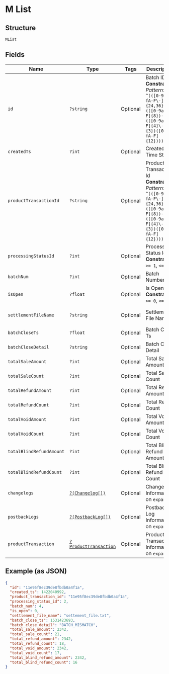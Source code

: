 
# M List

## Structure

`MList`

## Fields

| Name | Type | Tags | Description | Getter | Setter |
|  --- | --- | --- | --- | --- | --- |
| `id` | `?string` | Optional | Batch ID<br>**Constraints**: *Pattern*: `^(([0-9a-fA-F\-]{24,36})\|(([0-9a-fA-F]{8})-(([0-9a-fA-F]{4}\-){3})([0-9a-fA-F]{12})))$` | getId(): ?string | setId(?string id): void |
| `createdTs` | `?int` | Optional | Created Time Stamp | getCreatedTs(): ?int | setCreatedTs(?int createdTs): void |
| `productTransactionId` | `?string` | Optional | Product Transaction Id<br>**Constraints**: *Pattern*: `^(([0-9a-fA-F\-]{24,36})\|(([0-9a-fA-F]{8})-(([0-9a-fA-F]{4}\-){3})([0-9a-fA-F]{12})))$` | getProductTransactionId(): ?string | setProductTransactionId(?string productTransactionId): void |
| `processingStatusId` | `?int` | Optional | Processing Status Id<br>**Constraints**: `>= 1`, `<= 5` | getProcessingStatusId(): ?int | setProcessingStatusId(?int processingStatusId): void |
| `batchNum` | `?int` | Optional | Batch Number | getBatchNum(): ?int | setBatchNum(?int batchNum): void |
| `isOpen` | `?float` | Optional | Is Open<br>**Constraints**: `>= 0`, `<= 1` | getIsOpen(): ?float | setIsOpen(?float isOpen): void |
| `settlementFileName` | `?string` | Optional | Settlement File Name | getSettlementFileName(): ?string | setSettlementFileName(?string settlementFileName): void |
| `batchCloseTs` | `?float` | Optional | Batch Close Ts | getBatchCloseTs(): ?float | setBatchCloseTs(?float batchCloseTs): void |
| `batchCloseDetail` | `?string` | Optional | Batch Close Detail | getBatchCloseDetail(): ?string | setBatchCloseDetail(?string batchCloseDetail): void |
| `totalSaleAmount` | `?int` | Optional | Total Sale Amount | getTotalSaleAmount(): ?int | setTotalSaleAmount(?int totalSaleAmount): void |
| `totalSaleCount` | `?int` | Optional | Total Sale Count | getTotalSaleCount(): ?int | setTotalSaleCount(?int totalSaleCount): void |
| `totalRefundAmount` | `?int` | Optional | Total Refund Amount | getTotalRefundAmount(): ?int | setTotalRefundAmount(?int totalRefundAmount): void |
| `totalRefundCount` | `?int` | Optional | Total Refund Count | getTotalRefundCount(): ?int | setTotalRefundCount(?int totalRefundCount): void |
| `totalVoidAmount` | `?int` | Optional | Total Void Amount | getTotalVoidAmount(): ?int | setTotalVoidAmount(?int totalVoidAmount): void |
| `totalVoidCount` | `?int` | Optional | Total Void Count | getTotalVoidCount(): ?int | setTotalVoidCount(?int totalVoidCount): void |
| `totalBlindRefundAmount` | `?int` | Optional | Total Blind Refund Amount | getTotalBlindRefundAmount(): ?int | setTotalBlindRefundAmount(?int totalBlindRefundAmount): void |
| `totalBlindRefundCount` | `?int` | Optional | Total Blind Refund Count | getTotalBlindRefundCount(): ?int | setTotalBlindRefundCount(?int totalBlindRefundCount): void |
| `changelogs` | [`?(Changelog[])`](../../doc/models/changelog.md) | Optional | Changelog Information on `expand` | getChangelogs(): ?array | setChangelogs(?array changelogs): void |
| `postbackLogs` | [`?(PostbackLog[])`](../../doc/models/postback-log.md) | Optional | Postback Log Information on `expand` | getPostbackLogs(): ?array | setPostbackLogs(?array postbackLogs): void |
| `productTransaction` | [`?ProductTransaction`](../../doc/models/product-transaction.md) | Optional | Product Transaction Information on `expand` | getProductTransaction(): ?ProductTransaction | setProductTransaction(?ProductTransaction productTransaction): void |

## Example (as JSON)

```json
{
  "id": "11e95f8ec39de8fbdb0a4f1a",
  "created_ts": 1422040992,
  "product_transaction_id": "11e95f8ec39de8fbdb0a4f1a",
  "processing_status_id": 2,
  "batch_num": 4,
  "is_open": 0,
  "settlement_file_name": "settement_file.txt",
  "batch_close_ts": 1531423693,
  "batch_close_detail": "BATCH_MISMATCH",
  "total_sale_amount": 2342,
  "total_sale_count": 21,
  "total_refund_amount": 2342,
  "total_refund_count": 18,
  "total_void_amount": 2342,
  "total_void_count": 17,
  "total_blind_refund_amount": 2342,
  "total_blind_refund_count": 16
}
```

